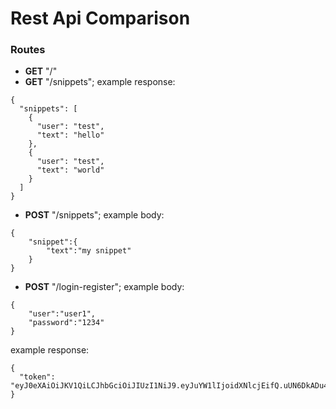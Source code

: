 # Rest Api Comparison

### Routes

- **GET** "/"
- **GET** "/snippets"; example response: 
```
{
  "snippets": [
    {
      "user": "test",
      "text": "hello"
    },
    {
      "user": "test",
      "text": "world"
    }
  ]
}
```
- **POST** "/snippets"; example body:
```
{
	"snippet":{
		"text":"my snippet"
	}
}
```
- **POST** "/login-register"; 
example body:
```
{
	"user":"user1",
	"password":"1234"
}
```

example response:
```
{
  "token": "eyJ0eXAiOiJKV1QiLCJhbGciOiJIUzI1NiJ9.eyJuYW1lIjoidXNlcjEifQ.uUN6DkADu4HmS5PYvd6jXC5rWhyMy6QvWVAluOQzq8Y"
}
```
